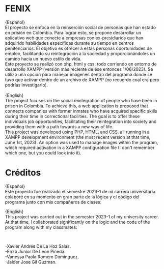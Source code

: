 <meta charset="UTF-8">

# FENIX
{Español}
<br>
El proyecto se enfoca en la reinserción social de personas que han estado en prisión en Colombia. Para lograr esto, se propone desarrollar un aplicativo web que conecte a empresas con ex-presidiarios que han adquirido habilidades específicas durante su tiempo en centros penitenciarios. El objetivo es ofrecer a estas personas oportunidades de empleo, facilitando su reintegración a la sociedad y proporcionándoles un camino hacia un nuevo estilo de vida.
<br>
Este proyecto se realizó con php, html y css; todo corriendo en entorno de desarrollo XAMPP (versión más reciente de ese entonces 1/06/2023). Se utilizó una opción para manejar imagenes dentro del programa donde se tuvo que activar dentro de un archivo de XAMPP (no recuerdo cual era pero podrías investigarlo).
<br>
<br>
{English}
<br>
The project focuses on the social reintegration of people who have been in prison in Colombia. To achieve this, a web application is proposed that connects companies with former inmates who have acquired specific skills during their time in correctional facilities. The goal is to offer these individuals job opportunities, facilitating their reintegration into society and providing them with a path towards a new way of life.
<br>
This project was developed using PHP, HTML, and CSS, all running in a XAMPP development environment (the most recent version at that time, June 1st, 2023). An option was used to manage images within the program, which required activation in a XAMPP configuration file (I don't remember which one, but you could look into it).

# Créditos
{Español}
<br>
Este proyecto fue realizado el semestre  2023-1 de mi carrera universitaria. colaboré en su momento en gran parte de la lógica y el código del programa junto con mis compañeros de clases:
<br>

{English}
<br>
This project was carried out in the semester  2023-1 of my university career. At that time, I collaborated significantly on the logic and the code of the program along with my classmates:

<br>

-Xavier Andrés De La Hoz Salas.<br>
-Enzo Junior De Leon Pineda.<br>
-Vanessa Paola Romero Domínguez.<br>
-Jaider Jose Gil Guzman.<br>
